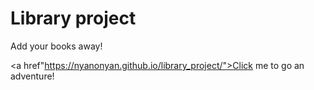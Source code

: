 # Library project

Add your books away!

<a href"https://nyanonyan.github.io/library_project/">Click me to go an adventure!</a>

